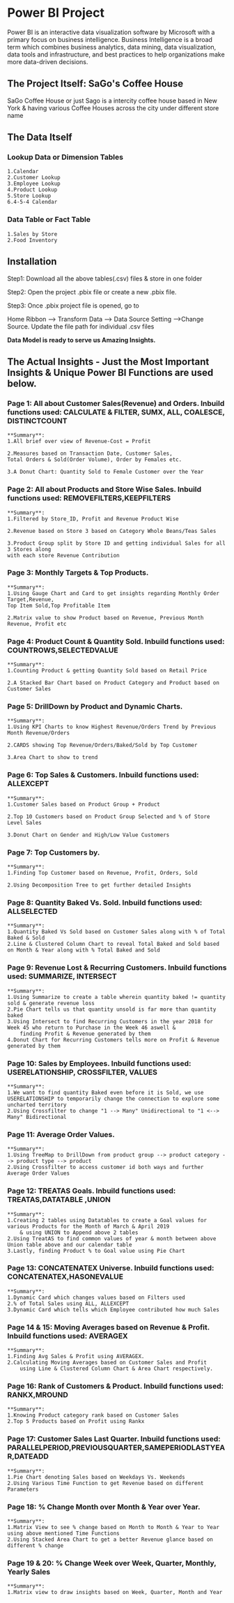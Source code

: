 
# Power BI Project

Power BI is an interactive data visualization software by Microsoft with a primary focus on business intelligence.
Business Intelligence is a broad term which combines business analytics, data mining, data visualization, data tools and infrastructure, and best practices to help organizations make more data-driven decisions.



## The Project Itself: SaGo's Coffee House

SaGo Coffee House or just Sago is a intercity coffee house based in New York & having various Coffee Houses across the city under different store name

## The Data Itself

### Lookup Data or Dimension Tables

    1.Calendar
    2.Customer Lookup
    3.Employee Lookup
    4.Product Lookup
    5.Store Lookup
    6.4-5-4 Calendar

### Data Table or Fact Table

    1.Sales by Store
    2.Food Inventory



## Installation

Step1: Download all the above tables(.csv) files & store in one folder

Step2: Open the project .pbix file or create a new .pbix file.

Step3: Once .pbix project file is opened, go to 

Home Ribbon --> Transform Data --> Data Source Setting -->Change Source. Update the file path for individual .csv files


**Data Model is ready to serve us Amazing Insights.**







## The Actual Insights - Just the Most Important Insights & Unique Power BI Functions are used below.

### Page 1: All about Customer Sales(Revenue) and Orders. Inbuild functions used: **CALCULATE & FILTER**, **SUMX**, **ALL**, **COALESCE**, **DISTINCTCOUNT**

    **Summary**:
    1.All brief over view of Revenue-Cost = Profit

    2.Measures based on Transaction Date, Customer Sales,
    Total Orders & Sold(Order Volume), Order by Females etc. 

    3.A Donut Chart: Quantity Sold to Female Customer over the Year



### Page 2: All about Products and Store Wise Sales. Inbuild functions used: **REMOVEFILTERS**,**KEEPFILTERS**



    **Summary**:
    1.Filtered by Store_ID, Profit and Revenue Product Wise

    2.Revenue based on Store 3 based on Category Whole Beans/Teas Sales

    3.Product Group split by Store ID and getting individual Sales for all 3 Stores along 
    with each store Revenue Contribution
    

### Page 3: Monthly Targets & Top Products.



    **Summary**:
    1.Using Gauge Chart and Card to get insights regarding Monthly Order Target,Revenue,
    Top Item Sold,Top Profitable Item 

    2.Matrix value to show Product based on Revenue, Previous Month Revenue, Profit etc





### Page 4: Product Count & Quantity Sold. Inbuild functions used: **COUNTROWS**,**SELECTEDVALUE**



    **Summary**:
    1.Counting Product & getting Quantity Sold based on Retail Price

    2.A Stacked Bar Chart based on Product Category and Product based on Customer Sales


### Page 5: DrillDown by Product and Dynamic Charts.


    **Summary**:
    1.Using KPI Charts to know Highest Revenue/Orders Trend by Previous Month Revenue/Orders

    2.CARDS showing Top Revenue/Orders/Baked/Sold by Top Customer 

    3.Area Chart to show to trend


### Page 6: Top Sales & Customers. Inbuild functions used: **ALLEXCEPT**



    **Summary**:
    1.Customer Sales based on Product Group + Product
    
    2.Top 10 Customers based on Product Group Selected and % of Store Level Sales

    3.Donut Chart on Gender and High/Low Value Customers


### Page 7: Top Customers by.



    **Summary**:
    1.Finding Top Customer based on Revenue, Profit, Orders, Sold

    2.Using Decomposition Tree to get further detailed Insights


### Page 8: Quantity Baked Vs. Sold. Inbuild functions used: **ALLSELECTED**



    **Summary**:
    1.Quantity Baked Vs Sold based on Customer Sales along with % of Total Baked & Sold
    2.Line & Clustered Column Chart to reveal Total Baked and Sold based on Month & Year along with % Total Baked and Sold


### Page 9: Revenue Lost & Recurring Customers. Inbuild functions used: **SUMMARIZE**, **INTERSECT**



    **Summary**:
    1.Using Summarize to create a table wherein quantity baked != quantity sold & generate revenue loss
    2.Pie Chart tells us that quantity unsold is far more than quantity baked
    3.Using Intersect to find Recurring Customers in the year 2018 for Week 45 who return to Purchase in the Week 46 aswell &
        finding Profit & Revenue generated by them
    4.Donut Chart for Recurring Customers tells more on Profit & Revenue generated by them


### Page 10: Sales by Employees. Inbuild functions used: **USERELATIONSHIP**, **CROSSFILTER**, **VALUES**



    **Summary**:
    1.We want to find quantity Baked even before it is Sold, we use USERELATIONSHIP to temporarily change the connection to explore some uncharted territory
    2.Using Crossfilter to change "1 --> Many" Unidirectional to "1 <--> Many" Bidirectional


### Page 11: Average Order Values.



    **Summary**:
    1.Using TreeMap to DrillDown from product group --> product category --> product type --> product
    2.Using Crossfilter to access customer id both ways and further Average Order Values



### Page 12: TREATAS Goals. Inbuild functions used: **TREATAS**,**DATATABLE** ,**UNION**



    **Summary**:
    1.Creating 2 tables using Datatables to create a Goal values for various Products for the Month of March & April 2019
        & using UNION to Append above 2 tables
    2.Using TreatAS to find common values of year & month between above Union table above and our calendar table
    3.Lastly, finding Product % to Goal value using Pie Chart


### Page 13: CONCATENATEX Universe. Inbuild functions used: **CONCATENATEX**,**HASONEVALUE**



    **Summary**:
    1.Dynamic Card which changes values based on Filters used
    2.% of Total Sales using ALL, ALLEXCEPT
    3.Dynamic Card which tells which Employee contributed how much Sales


### Page 14 & 15: Moving Averages based on Revenue & Profit. Inbuild functions used: **AVERAGEX**



    **Summary**:
    1.Finding Avg Sales & Profit using AVERAGEX.
    2.Calculating Moving Averages based on Customer Sales and Profit 
        using Line & Clustered Column Chart & Area Chart respectively.
    

### Page 16: Rank of Customers & Product. Inbuild functions used: **RANKX**,**MROUND**



    **Summary**:
    1.Knowing Product category rank based on Customer Sales
    2.Top 5 Products based on Profit using Rankx


### Page 17: Customer Sales Last Quarter. Inbuild functions used: **PARALLELPERIOD**,**PREVIOUSQUARTER**,**SAMEPERIODLASTYEAR**,**DATEADD**



    **Summary**:
    1.Pie Chart denoting Sales based on Weekdays Vs. Weekends
    2.Using Various Time Function to get Revenue based on different Parameters


### Page 18: % Change Month over Month & Year over Year. 


    **Summary**:
    1.Matrix View to see % change based on Month to Month & Year to Year using above mentioned Time Functions
    2.Using Stacked Area Chart to get a better Revenue glance based on different % change


### Page 19 & 20: % Change Week over Week, Quarter, Monthly, Yearly Sales 


    **Summary**:
    1.Matrix view to draw insights based on Week, Quarter, Month and Year

